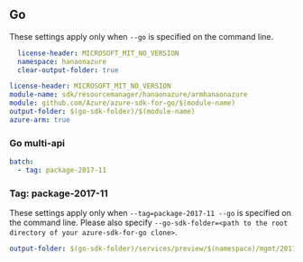 ## Go

These settings apply only when `--go` is specified on the command line.

``` yaml $(go) && !$(track2)
  license-header: MICROSOFT_MIT_NO_VERSION
  namespace: hanaonazure
  clear-output-folder: true
```

``` yaml $(go) && $(track2)
license-header: MICROSOFT_MIT_NO_VERSION
module-name: sdk/resourcemanager/hanaonazure/armhanaonazure
module: github.com/Azure/azure-sdk-for-go/$(module-name)
output-folder: $(go-sdk-folder)/$(module-name)
azure-arm: true
```

### Go multi-api

``` yaml $(go) && $(multiapi)
batch:
  - tag: package-2017-11
```

### Tag: package-2017-11

These settings apply only when `--tag=package-2017-11 --go` is specified on the command line.
Please also specify `--go-sdk-folder=<path to the root directory of your azure-sdk-for-go clone>`.

``` yaml $(tag) == 'package-2017-11' && $(go)
output-folder: $(go-sdk-folder)/services/preview/$(namespace)/mgmt/2017-11-03-preview/$(namespace)
```